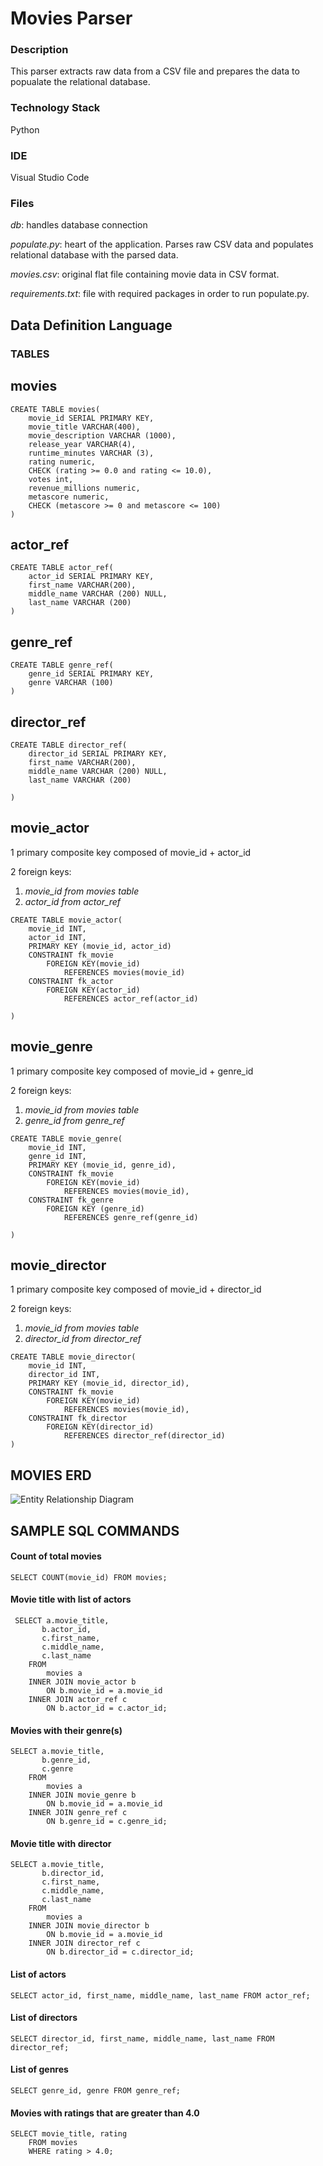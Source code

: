 # Movies Parser


### **Description**

This parser extracts raw data from a CSV file and prepares the data to popualate the relational database.

### **Technology Stack**

Python

### **IDE** 

Visual Studio Code

### **Files**

*db*: handles database connection 

*populate.py*: heart of the application. Parses raw CSV data and populates relational database with the parsed data.

*movies.csv*: original flat file containing movie data in CSV format. 

*requirements.txt*: file with required packages in order to run populate.py. 

## **Data Definition Language**

### **TABLES**

movies
------
```
CREATE TABLE movies(
	movie_id SERIAL PRIMARY KEY,
	movie_title VARCHAR(400),
    movie_description VARCHAR (1000),
	release_year VARCHAR(4),
	runtime_minutes VARCHAR (3),
	rating numeric,
	CHECK (rating >= 0.0 and rating <= 10.0),
	votes int,
	revenue_millions numeric,
	metascore numeric,
	CHECK (metascore >= 0 and metascore <= 100)
)
```

actor_ref
---------
```
CREATE TABLE actor_ref(
	actor_id SERIAL PRIMARY KEY,
	first_name VARCHAR(200),
    middle_name VARCHAR (200) NULL,
	last_name VARCHAR (200)
)
```

genre_ref
--------
```
CREATE TABLE genre_ref(
	genre_id SERIAL PRIMARY KEY,
	genre VARCHAR (100)
)
```

director_ref
-----------
```
CREATE TABLE director_ref(
	director_id SERIAL PRIMARY KEY,
	first_name VARCHAR(200),
	middle_name VARCHAR (200) NULL,
	last_name VARCHAR (200)

)
```

movie_actor
-----------
1 primary composite key composed of movie_id + actor_id

2 foreign keys:

1. *movie_id from movies table*
2. *actor_id from actor_ref*
```
CREATE TABLE movie_actor(
	movie_id INT,
	actor_id INT,
	PRIMARY KEY (movie_id, actor_id)
	CONSTRAINT fk_movie
		FOREIGN KEY(movie_id)
			REFERENCES movies(movie_id)
	CONSTRAINT fk_actor
		FOREIGN KEY(actor_id)
			REFERENCES actor_ref(actor_id)

)
```

movie_genre
-----------
1 primary composite key composed of movie_id + genre_id

2 foreign keys:

1. *movie_id from movies table*
2. *genre_id from genre_ref*
```
CREATE TABLE movie_genre(
	movie_id INT,
	genre_id INT,
	PRIMARY KEY (movie_id, genre_id),
	CONSTRAINT fk_movie
		FOREIGN KEY(movie_id)
			REFERENCES movies(movie_id),
	CONSTRAINT fk_genre
		FOREIGN KEY (genre_id)
			REFERENCES genre_ref(genre_id)

)
```

movie_director
--------------
1 primary composite key composed of movie_id + director_id

2 foreign keys:

1. *movie_id from movies table*
2. *director_id from director_ref*

```
CREATE TABLE movie_director(
	movie_id INT,
	director_id INT,
	PRIMARY KEY (movie_id, director_id),
	CONSTRAINT fk_movie
		FOREIGN KEY(movie_id)
			REFERENCES movies(movie_id),
	CONSTRAINT fk_director
		FOREIGN KEY(director_id)
			REFERENCES director_ref(director_id)
)
```

## MOVIES ERD

![Entity Relationship Diagram](/assets/movies-erd.png)

## **SAMPLE SQL COMMANDS**

#### Count of total movies

```
SELECT COUNT(movie_id) FROM movies;
```

#### Movie title with list of actors

```
 SELECT a.movie_title,
	   b.actor_id,
	   c.first_name,
	   c.middle_name,
	   c.last_name
    FROM
	    movies a
    INNER JOIN movie_actor b
	    ON b.movie_id = a.movie_id
    INNER JOIN actor_ref c
	    ON b.actor_id = c.actor_id;
```

#### Movies with their genre(s)

```
SELECT a.movie_title,
	   b.genre_id,
	   c.genre
    FROM
	    movies a
    INNER JOIN movie_genre b
	    ON b.movie_id = a.movie_id
    INNER JOIN genre_ref c
	    ON b.genre_id = c.genre_id;
```

#### Movie title with director

```
SELECT a.movie_title,
	   b.director_id,
	   c.first_name,
	   c.middle_name,
	   c.last_name
    FROM
	    movies a
    INNER JOIN movie_director b
	    ON b.movie_id = a.movie_id
    INNER JOIN director_ref c
	    ON b.director_id = c.director_id;
```

#### List of actors

```
SELECT actor_id, first_name, middle_name, last_name FROM actor_ref;
```

#### List of directors

```
SELECT director_id, first_name, middle_name, last_name FROM director_ref;
```

#### List of genres

```
SELECT genre_id, genre FROM genre_ref;
```

#### Movies with ratings that are greater than 4.0

```
SELECT movie_title, rating
    FROM movies
    WHERE rating > 4.0;
```


